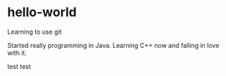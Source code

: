 # hello-world
Learning to use git

Started really programming in Java.
Learning C++ now and falling in love with it.

test test